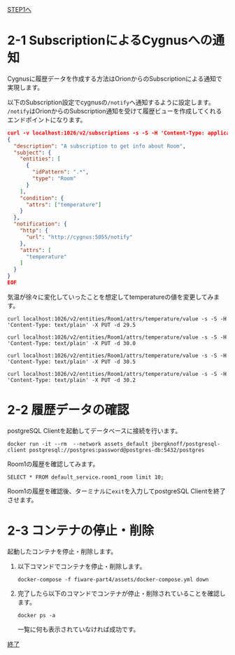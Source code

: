 [STEP1へ](step1.md)

# 2-1 SubscriptionによるCygnusへの通知

Cygnusに履歴データを作成する方法はOrionからのSubscriptionによる通知で実現します。

以下のSubscription設定でcygnusの`/notify`へ通知するように設定します。  
`/notify`はOrionからのSubscription通知を受けて履歴ビューを作成してくれるエンドポイントになります。

```json
curl -v localhost:1026/v2/subscriptions -s -S -H 'Content-Type: application/json' -X POST -d @- <<EOF
{
  "description": "A subscription to get info about Room",
  "subject": {
    "entities": [
      {
        "idPattern": ".*",
        "type": "Room"
      }
    ],
    "condition": {
      "attrs": ["temperature"]
    }
  },
  "notification": {
    "http": {
      "url": "http://cygnus:5055/notify"
    },
    "attrs": [
      "temperature"
    ]
  }
}
EOF
```

気温が徐々に変化していったことを想定してtemperatureの値を変更してみます。

`curl localhost:1026/v2/entities/Room1/attrs/temperature/value -s -S -H 'Content-Type: text/plain' -X PUT -d 29.5`

`curl localhost:1026/v2/entities/Room1/attrs/temperature/value -s -S -H 'Content-Type: text/plain' -X PUT -d 30.0`

`curl localhost:1026/v2/entities/Room1/attrs/temperature/value -s -S -H 'Content-Type: text/plain' -X PUT -d 30.5`

`curl localhost:1026/v2/entities/Room1/attrs/temperature/value -s -S -H 'Content-Type: text/plain' -X PUT -d 30.2`

# 2-2 履歴データの確認

postgreSQL Clientを起動してデータベースに接続を行います。

`docker run -it --rm  --network assets_default jbergknoff/postgresql-client postgresql://postgres:password@postgres-db:5432/postgres`


Room1の履歴を確認してみます。

`SELECT * FROM default_service.room1_room limit 10;`

Room1の履歴を確認後、ターミナルに`exit`を入力してpostgreSQL Clientを終了させます。

# 2-3 コンテナの停止・削除

起動したコンテナを停止・削除します。

1. 以下コマンドでコンテナを停止・削除します。

   `docker-compose -f fiware-part4/assets/docker-compose.yml down`

2. 完了したら以下のコマンドでコンテナが停止・削除されていることを確認します。

   `docker ps -a`

   一覧に何も表示されていなければ成功です。

[終了](finish.md)
